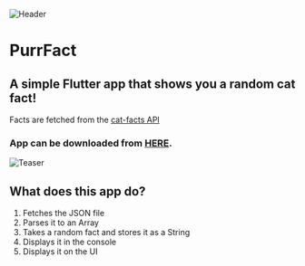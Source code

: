 ![Header](https://raw.githubusercontent.com/jokilic/random-cat-facts/master/screenshots/header-wide.png)

# PurrFact

## A simple Flutter app that shows you a random cat fact!

Facts are fetched from the [cat-facts API](https://github.com/alexwohlbruck/cat-facts)

### App can be downloaded from [HERE](https://play.google.com/store/apps/details?id=com.josipkilic.randomcatfact).

![Teaser](https://raw.githubusercontent.com/jokilic/random-cat-facts/master/screenshots/teaser.png)

## What does this app do?

1. Fetches the JSON file
2. Parses it to an Array
3. Takes a random fact and stores it as a String
4. Displays it in the console
5. Displays it on the UI
